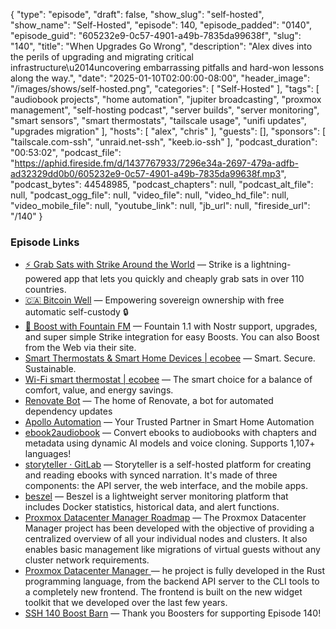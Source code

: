 {
  "type": "episode",
  "draft": false,
  "show_slug": "self-hosted",
  "show_name": "Self-Hosted",
  "episode": 140,
  "episode_padded": "0140",
  "episode_guid": "605232e9-0c57-4901-a49b-7835da99638f",
  "slug": "140",
  "title": "When Upgrades Go Wrong",
  "description": "Alex dives into the perils of upgrading and migrating critical infrastructure\u2014uncovering embarrassing pitfalls and hard-won lessons along the way.",
  "date": "2025-01-10T02:00:00-08:00",
  "header_image": "/images/shows/self-hosted.png",
  "categories": [
    "Self-Hosted"
  ],
  "tags": [
    "audiobook projects",
    "home automation",
    "jupiter broadcasting",
    "proxmox management",
    "self-hosting podcast",
    "server builds",
    "server monitoring",
    "smart sensors",
    "smart thermostats",
    "tailscale usage",
    "unifi updates",
    "upgrades migration"
  ],
  "hosts": [
    "alex",
    "chris"
  ],
  "guests": [],
  "sponsors": [
    "tailscale.com-ssh",
    "unraid.net-ssh",
    "keeb.io-ssh"
  ],
  "podcast_duration": "00:53:02",
  "podcast_file": "https://aphid.fireside.fm/d/1437767933/7296e34a-2697-479a-adfb-ad32329dd0b0/605232e9-0c57-4901-a49b-7835da99638f.mp3",
  "podcast_bytes": 44548985,
  "podcast_chapters": null,
  "podcast_alt_file": null,
  "podcast_ogg_file": null,
  "video_file": null,
  "video_hd_file": null,
  "video_mobile_file": null,
  "youtube_link": null,
  "jb_url": null,
  "fireside_url": "/140"
}


### Episode Links

  * [⚡ Grab Sats with Strike Around the World](https://strike.me/download/ "⚡ Grab Sats with Strike Around the World") — Strike is a lightning-powered app that lets you quickly and cheaply grab sats in over 110 countries.
  * [🇨🇦 Bitcoin Well](https://bitcoinwell.com/referral/jupiter "🇨🇦  Bitcoin Well") — Empowering sovereign ownership with free automatic self-custody 🔒
  * [🎉 Boost with Fountain FM](https://fountain.fm/show/LxGQPEpBqTDLxF4d6qC5 "🎉 Boost with Fountain FM") — Fountain 1.1 with Nostr support, upgrades, and super simple Strike integration for easy Boosts. You can also Boost from the Web via their site.
  * [Smart Thermostats & Smart Home Devices | ecobee](https://www.ecobee.com/en-us/ "Smart Thermostats & Smart Home Devices | ecobee") — Smart. Secure. Sustainable.
  * [Wi-Fi smart thermostat | ecobee](https://www.ecobee.com/en-us/smart-thermostats/smart-wifi-thermostat/ "Wi-Fi smart thermostat | ecobee") — The smart choice for a balance of comfort, value, and energy savings.
  * [Renovate Bot](https://github.com/renovatebot "Renovate Bot") — The home of Renovate, a bot for automated dependency updates
  * [Apollo Automation](https://apolloautomation.com/ "Apollo Automation") — Your Trusted Partner in Smart Home Automation
  * [ebook2audiobook](https://github.com/DrewThomasson/ebook2audiobook "ebook2audiobook") — Convert ebooks to audiobooks with chapters and metadata using dynamic AI models and voice cloning. Supports 1,107+ languages! 
  * [storyteller · GitLab](https://gitlab.com/smoores/storyteller "storyteller · GitLab") — Storyteller is a self-hosted platform for creating and reading ebooks with synced narration. It's made of three components: the API server, the web interface, and the mobile apps.
  * [beszel](https://github.com/henrygd/beszel "beszel") — Beszel is a lightweight server monitoring platform that includes Docker statistics, historical data, and alert functions.
  * [Proxmox Datacenter Manager Roadmap](https://pve.proxmox.com/wiki/Proxmox_Datacenter_Manager_Roadmap "Proxmox Datacenter Manager Roadmap") — The Proxmox Datacenter Manager project has been developed with the objective of providing a centralized overview of all your individual nodes and clusters. It also enables basic management like migrations of virtual guests without any cluster network requirements. 
  * [Proxmox Datacenter Manager ](https://forum.proxmox.com/threads/proxmox-datacenter-manager-first-alpha-release.159323/ "Proxmox Datacenter Manager ") — he project is fully developed in the Rust programming language, from the backend API server to the CLI tools to a completely new frontend. The frontend is built on the new widget toolkit that we developed over the last few years. 
  * [SSH 140 Boost Barn](https://paste.docs.lol/code/LiftoffsOvertures "SSH 140 Boost Barn") — Thank you Boosters for supporting Episode 140!


